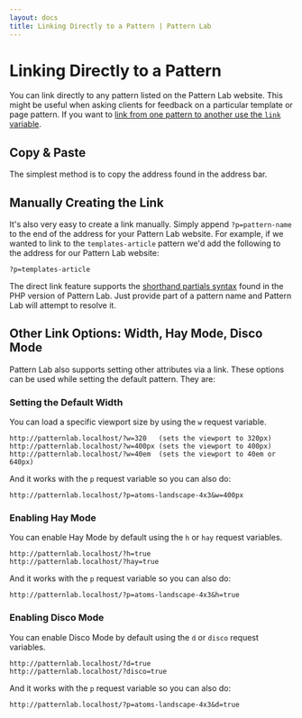 ```yaml
---
layout: docs
title: Linking Directly to a Pattern | Pattern Lab
---
```


# Linking Directly to a Pattern
You can link directly to any pattern listed on the Pattern Lab website. This might be useful when asking clients for feedback on a particular template or page pattern. If you want to [link from one pattern to another use the `link` variable](/docs/data-link-variable.html).

## Copy & Paste

The simplest method is to copy the address found in the address bar.

## Manually Creating the Link

It's also very easy to create a link manually. Simply append `?p=pattern-name` to the end of the address for your Pattern Lab website. For example, if we wanted to link to the `templates-article` pattern we'd add the following to the address for our Pattern Lab website:

    ?p=templates-article

The direct link feature supports the [shorthand partials syntax](/docs/pattern-including.html) found in the PHP version of Pattern Lab. Just provide part of a pattern name and Pattern Lab will attempt to resolve it. 

## Other Link Options: Width, Hay Mode, Disco Mode

Pattern Lab also supports setting other attributes via a link. These options can be used while setting the default pattern. They are:

### Setting the Default Width

You can load a specific viewport size by using the `w` request variable.

    http://patternlab.localhost/?w=320   (sets the viewport to 320px)
    http://patternlab.localhost/?w=400px (sets the viewport to 400px)
    http://patternlab.localhost/?w=40em  (sets the viewport to 40em or 640px)

And it works with the `p` request variable so you can also do:

    http://patternlab.localhost/?p=atoms-landscape-4x3&w=400px

### Enabling Hay Mode

You can enable Hay Mode by default using the `h` or `hay` request variables.

    http://patternlab.localhost/?h=true
    http://patternlab.localhost/?hay=true

And it works with the `p` request variable so you can also do:

    http://patternlab.localhost/?p=atoms-landscape-4x3&h=true

### Enabling Disco Mode

You can enable Disco Mode by default using the `d` or `disco` request variables.

    http://patternlab.localhost/?d=true
    http://patternlab.localhost/?disco=true

And it works with the `p` request variable so you can also do:

    http://patternlab.localhost/?p=atoms-landscape-4x3&d=true